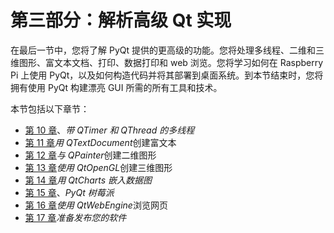 # 第三部分：解析高级 Qt 实现

在最后一节中，您将了解 PyQt 提供的更高级的功能。您将处理多线程、二维和三维图形、富文本文档、打印、数据打印和 web 浏览。您将学习如何在 Raspberry Pi 上使用 PyQt，以及如何构造代码并将其部署到桌面系统。到本节结束时，您将拥有使用 PyQt 构建漂亮 GUI 所需的所有工具和技术。

本节包括以下章节：

*   [第 10 章](10.html)、*带 QTimer 和 QThread 的多线程*
*   [第 11 章](11.html)*用 QTextDocument*创建富文本
*   [第 12 章](12.html)*与 QPainter*创建二维图形
*   [第 13 章](13.html)*使用 QtOpenGL*创建三维图形
*   [第 14 章](14.html)*用 QtCharts 嵌入数据图*
*   [第 15 章](15.html)、*PyQt 树莓派*
*   [第 16 章](16.html)*使用 QtWebEngine*浏览网页
*   [第 17 章](17.html)*准备发布您的软件*